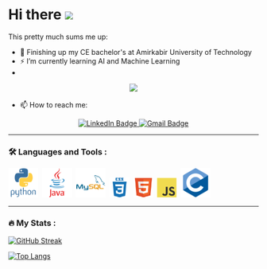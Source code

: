  <h1 >
   Hi there
   <img src="https://media.giphy.com/media/hvRJCLFzcasrR4ia7z/giphy.gif" width="30"/>
</h1>

This pretty much sums me up: 

- :telescope: Finishing up my CE bachelor's at Amirkabir University of Technology
- :zap: I’m currently learning AI and Machine Learning
- 
<div id="header" align="center">
  <img src="https://media.giphy.com/media/zN2IXI0TEnalqdlCkZ/giphy.gif" width="100"/>
</div>

- :mailbox: How to reach me: 

<div id="badges" align="center">
  <a href="https://www.linkedin.com/in/heliahashemipour/">
    <img src="https://img.shields.io/badge/LinkedIn-blue?style=for-the-badge&logo=linkedin&logoColor=white" alt="LinkedIn Badge"/>
  </a>
  <a href="https://heliahashemipour2@gmail.com">
    <img src="https://img.shields.io/badge/Gmail-red?style=for-the-badge&logo=gmail&logoColor=white" alt="Gmail Badge"/>
  </a>
</div>


---

### :hammer_and_wrench: Languages and Tools :
<div>
<img src="https://github.com/devicons/devicon/blob/master/icons/python/python-original-wordmark.svg" title="Python"  alt="Python" width="60" height="60"/>&nbsp;
  <img src="https://github.com/devicons/devicon/blob/master/icons/java/java-original-wordmark.svg" title="Java" alt="Java" width="60" height="60"/>&nbsp;
  <img src="https://github.com/devicons/devicon/blob/master/icons/mysql/mysql-original-wordmark.svg" title="MySQL"  alt="MySQL" width="60" height="60"/>&nbsp;
<img src="https://github.com/devicons/devicon/blob/master/icons/css3/css3-plain-wordmark.svg"  title="CSS3" alt="CSS" width="40" height="40"/>&nbsp;
<img src="https://github.com/devicons/devicon/blob/master/icons/html5/html5-original.svg" title="HTML5" alt="HTML" width="40" height="40"/>&nbsp;
<img src="https://github.com/devicons/devicon/blob/master/icons/javascript/javascript-original.svg" title="JavaScript" alt="JavaScript" width="40" height="40"/>&nbsp;
<img src="https://github.com/devicons/devicon/blob/master/icons/c/c-original.svg" title="C"  alt="C" width="60" height="60"/>&nbsp
 
 

  
 
 
 
---

### :fire: My Stats :
 [![GitHub Streak](http://github-readme-streak-stats.herokuapp.com?user=HeliaHashemipour&theme=midnight-purple&hide_border=true)](https://git.io/streak-stats)
 
 [![Top Langs](https://github-readme-stats.vercel.app/api/top-langs/?username=HeliaHashemipour&layout=compact&theme=vision-friendly-dark)](https://github.com/anuraghazra/github-readme-stats)
 


